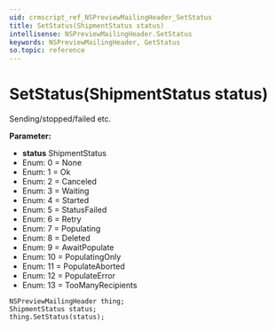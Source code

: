 ```yaml
---
uid: crmscript_ref_NSPreviewMailingHeader_SetStatus
title: SetStatus(ShipmentStatus status)
intellisense: NSPreviewMailingHeader.SetStatus
keywords: NSPreviewMailingHeader, GetStatus
so.topic: reference
---
```


# SetStatus(ShipmentStatus status)

Sending/stopped/failed etc.

**Parameter:** 
* **status** ShipmentStatus
* Enum: 0 = None 
* Enum: 1 = Ok 
* Enum: 2 = Canceled 
* Enum: 3 = Waiting 
* Enum: 4 = Started 
* Enum: 5 = StatusFailed 
* Enum: 6 = Retry 
* Enum: 7 = Populating 
* Enum: 8 = Deleted 
* Enum: 9 = AwaitPopulate 
* Enum: 10 = PopulatingOnly 
* Enum: 11 = PopulateAborted 
* Enum: 12 = PopulateError 
* Enum: 13 = TooManyRecipients 

```crmscript
NSPreviewMailingHeader thing;
ShipmentStatus status;
thing.SetStatus(status);
```

